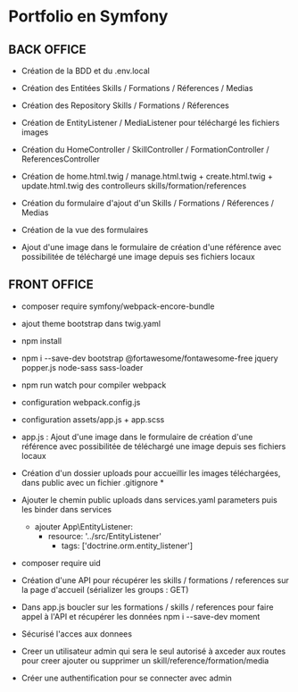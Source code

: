 # Portfolio en Symfony

## BACK OFFICE

* Création de la BDD et du .env.local

* Création des Entitées Skills / Formations / Réferences / Medias
* Création des Repository Skills / Formations / Réferences

* Création de EntityListener / MediaListener pour téléchargé les fichiers images

* Création du HomeController / SkillController / FormationController / ReferencesController

* Création de home.html.twig / manage.html.twig + create.html.twig + update.html.twig des controlleurs skills/formation/references

* Création du formulaire d'ajout d'un Skills / Formations / Réferences / Medias
* Création de la vue des formulaires

* Ajout d'une image dans le formulaire de création d'une référence avec possibilitée de téléchargé une image depuis ses fichiers locaux

## FRONT OFFICE

* composer require symfony/webpack-encore-bundle
* ajout theme bootstrap dans twig.yaml
* npm install
* npm i --save-dev bootstrap @fortawesome/fontawesome-free jquery popper.js node-sass sass-loader
* npm run watch pour compiler webpack
* configuration webpack.config.js
* configuration assets/app.js + app.scss

* app.js : Ajout d'une image dans le formulaire de création d'une référence avec possibilitée de téléchargé une image depuis ses fichiers locaux

* Création d'un dossier uploads pour accueillir les images téléchargées, dans public avec un fichier .gitignore * 

* Ajouter le chemin public uploads dans services.yaml parameters puis les binder dans services
  * ajouter App\EntityListener\:
    * resource: '../src/EntityListener'
      * tags: ['doctrine.orm.entity_listener']

* composer require uid

* Création d'une API pour récupérer les skills / formations / references sur la page d'accueil (sérializer les groups : GET)
* Dans app.js boucler sur les formations / skills / references pour faire appel à l'API et récupérer les données
npm i --save-dev moment

* Sécurisé l'acces aux donnees 
* Creer un utilisateur admin qui sera le seul autorisé à axceder aux routes pour creer ajouter ou supprimer un skill/reference/formation/media
* Créer une authentification pour se connecter avec admin

